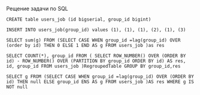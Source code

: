 Рещение задачи по SQL
    
    CREATE table users_job (id bigserial, group_id bigint)

    INSERT INTO users_job(group_id) values (1), (1), (1), (2), (1), (3)

    SELECT sum(g) FROM (SELECT CASE WHEN group_id =lag(group_id) OVER (order by id) THEN 0 ELSE 1 END AS g FROM users_job )as res

    SELECT COUNT(*), group_id FROM ( SELECT ROW_NUMBER() OVER (ORDER BY id) - ROW_NUMBER() OVER (PARTITION BY group_id ORDER BY id) AS res, id, group_id FROM users_job )RegroupedTable GROUP BY group_id,res

    SELECT g FROM (SELECT CASE WHEN group_id =lag(group_id) OVER (ORDER BY id) THEN null ELSE group_id ENS AS g FROM users_job )AS res WHERE g IS NOT null